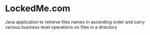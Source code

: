 # LockedMe.com
Java application to retreive files names in ascending order and carry various business level operations on files in a directory
